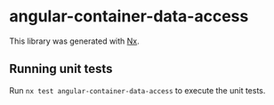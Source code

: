 # angular-container-data-access

This library was generated with [Nx](https://nx.dev).

## Running unit tests

Run `nx test angular-container-data-access` to execute the unit tests.
